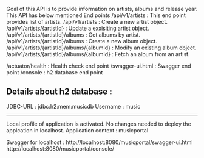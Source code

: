 Goal of this API is to provide information on artists, albums and release year.
This API has below mentioned End points
/api/v1/artists  : This end point provides list of artists.
/api/v1/artists  : Create a new artist object.
/api/v1/artists/{artistId} : Update a exxisiting artist object.
/api/v1/artists/{artistId}/albums : Get albums by artist.
/api/v1/artists/{artistId}/albums : Create a new album object.
/api/v1/artists/{artistId}/albums/{albumId} : Modify an existing album object.
/api/v1/artists/{artistId}/albums/{albumId} : Fetch an album from an artist.
 
/actuator/health : Health check end point
/swagger-ui.html : Swagger end point
/console : h2 database end point

Details about h2 database :
--------------------------
JDBC-URL : jdbc:h2:mem:musicdb
Username : music

---------------------------

Local profile of application is activated. No changes needed to deploy the applcation in localhost.
Application context : musicportal

Swagger for localhost :  http://localhost:8080/musicportal/swagger-ui.html
http://localhost:8080/musicportal/console/

